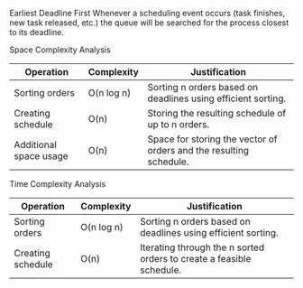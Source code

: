 Earliest Deadline First
Whenever a scheduling event occurs (task finishes, new task released, etc.) the queue will be searched for the process closest to its deadline.

Space Complexity Analysis

| Operation              | Complexity | Justification                                                    |
|------------------------|------------|------------------------------------------------------------------|
| Sorting orders         | O(n log n) | Sorting n orders based on deadlines using efficient sorting.      |
| Creating schedule      | O(n)       | Storing the resulting schedule of up to n orders.                |
| Additional space usage | O(n)       | Space for storing the vector of orders and the resulting schedule.|

Time Complexity Analysis

| Operation              | Complexity | Justification                                                    |
|------------------------|------------|------------------------------------------------------------------|
| Sorting orders         | O(n log n) | Sorting n orders based on deadlines using efficient sorting.      |
| Creating schedule      | O(n)       | Iterating through the n sorted orders to create a feasible schedule.|
